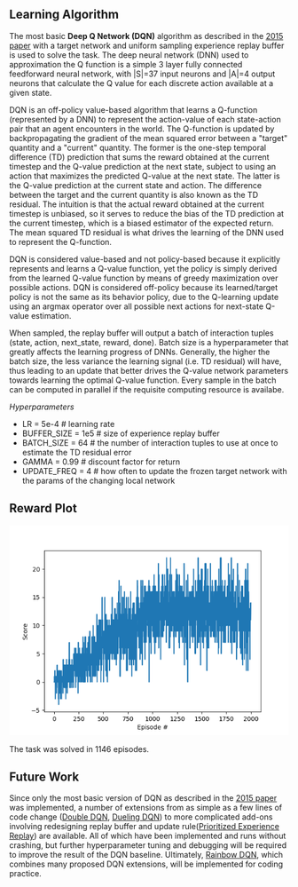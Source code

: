 ## Learning Algorithm

The most basic **Deep Q Network (DQN)** algorithm as described in the [2015 paper][dqn_paper] with a target network and uniform sampling experience replay buffer is used to solve the task. The deep neural network (DNN) used to approximation the Q function is a simple 3 layer fully connected feedforward neural network, with |S|=37 input neurons and |A|=4 output neurons that calculate the Q value for each discrete action available at a given state. 

DQN is an off-policy value-based algorithm that learns a Q-function (represented by a DNN) to represent the action-value of each state-action pair that an agent encounters in the world. The Q-function is updated by backpropagating the gradient of the mean squared error between a "target" quantity and a "current" quantity. The former is the one-step temporal difference (TD) prediction that sums the reward obtained at the current timestep and the Q-value prediction at the next state, subject to using an action that maximizes the predicted Q-value at the next state. The latter is the Q-value prediction at the current state and action. The difference between the target and the current quantity is also known as the TD residual. The intuition is that the actual reward obtained at the current timestep is unbiased, so it serves to reduce the bias of the TD prediction at the current timestep, which is a biased estimator of the expected return. The mean squared TD residual is what drives the learning of the DNN used to represent the Q-function. 

DQN is considered value-based and not policy-based because it explicitly represents and learns a Q-value function, yet the policy is simply derived from the learned Q-value function by means of greedy maximization over possible actions. 
DQN is considered off-policy because its learned/target policy is not the same as its behavior policy, due to the Q-learning update using an argmax operator over all possible next actions for next-state Q-value estimation.

When sampled, the replay buffer will output a batch of interaction tuples (state, action, next_state, reward, done). Batch size is a hyperparameter that greatly affects the learning progress of DNNs. Generally, the higher the batch size, the less variance the learning signal (i.e. TD residual) will have, thus leading to an update that better drives the Q-value network parameters towards learning the optimal Q-value function. Every sample in the batch can be computed in parallel if the requisite computing resource is availabe.

_Hyperparameters_
- LR = 5e-4 # learning rate
- BUFFER_SIZE = 1e5 # size of experience replay buffer
- BATCH_SIZE = 64 # the number of interaction tuples to use at once to estimate the TD residual error
- GAMMA = 0.99 # discount factor for return
- UPDATE_FREQ = 4 # how often to update the frozen target network with the params of the changing local network

## Reward Plot

![Reward Plot][reward_plot]

The task was solved in 1146 episodes.


## Future Work

Since only the most basic version of DQN as described in the [2015 paper][dqn_paper] was implemented, a number of extensions from as simple as a few lines of code change ([Double DQN][ddqn_paper], [Dueling DQN][d3qn_paper]) to more complicated add-ons involving redesigning replay buffer and update rule([Prioritized Experience Replay][pddqn_paper]) are available. All of which have been implemented and runs without crashing, but further hyperparameter tuning and debugging will be required to improve the result of the DQN baseline. Ultimately, [Rainbow DQN][rainbow], which combines many proposed DQN extensions, will be implemented for coding practice. 

<!-- Links -->
[reward_plot]: https://github.com/yutaizhou/drlnd_p1_navigation/blob/master/results/DQN/result.png
[dqn_paper]: https://www.nature.com/articles/nature14236
[ddqn_paper]: https://arxiv.org/abs/1509.06461
[d3qn_paper]: https://arxiv.org/abs/1511.06581
[pddqn_paper]: https://arxiv.org/abs/1511.05952
[rainbow]: https://arxiv.org/abs/1710.02298
